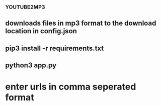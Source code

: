 ### YOUTUBE2MP3

## downloads files in mp3 format to the download location in config.json
## pip3 install -r requirements.txt
## python3 app.py

# enter urls in comma seperated format